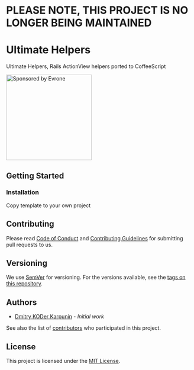 # PLEASE NOTE, THIS PROJECT IS NO LONGER BEING MAINTAINED
# Ultimate Helpers

Ultimate Helpers, Rails ActionView helpers ported to CoffeeScript

<a href="https://evrone.com/?utm_source=github.com">
  <img src="https://evrone.com/logo/evrone-sponsored-logo.png"
       alt="Sponsored by Evrone" width="231">
</a>

## Getting Started
### Installation

Copy template to your own project

## Contributing

Please read [Code of Conduct](CODE-OF-CONDUCT.md) and [Contributing Guidelines](CONTRIBUTING.md) 
for submitting pull requests to us.

## Versioning

We use [SemVer](http://semver.org/) for versioning. For the versions available, 
see the [tags on this repository](https://github.com/evrone/ultimate-helpers/tags). 

## Authors

* [Dmitry KODer Karpunin](https://github.com/KODerFunk) - *Initial work*

See also the list of [contributors](https://github.com/evrone/ultimate-helpers/contributors) 
who participated in this project.

## License

This project is licensed under the [MIT License](LICENSE).
